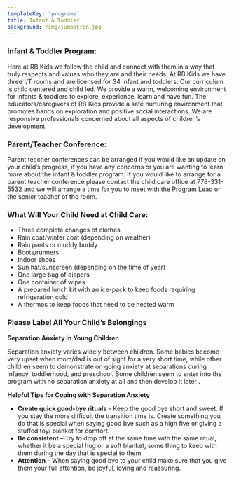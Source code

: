 ```yaml
---
templateKey: 'programs'
title: Infant & Toddler
background: /img/jumbotron.jpg
---
```


### Infant & Toddler Program:

Here at RB Kids we follow the child and connect with them in a way that truly respects and values who they are and their needs.  At RB Kids we have three I/T rooms and  are licensed for 34 infant and toddlers.  Our curriculum is child centered and child led. We provide a warm, welcoming environment for infants & toddlers to explore, experience, learn and have fun.  The educators/caregivers of RB Kids provide a safe nurturing  environment that promotes  hands on exploration and positive social interactions.  We are responsive professionals concerned about all aspects of children’s development.

### Parent/Teacher Conference:

Parent teacher conferences can be arranged if you would like an update on your child’s progress, if you have any concerns or you are wanting to learn more about the infant & toddler program. If you would like to arrange for a parent teacher conference please contact the child care office at  778-331-5532    and we will arrange a time for you to meet with the Program Lead or the senior teacher of the room.

### What Will Your Child Need at Child Care:

* Three complete changes of clothes
* Rain coat/winter coat (depending on weather)
* Rain pants or muddy buddy
* Boots/runners
* Indoor shoes
* Sun hat/sunscreen (depending on the time of year)
* One  large bag of diapers
* One container of wipes
* A prepared lunch kit with an ice-pack to keep foods requiring refrigeration cold
* A thermos to keep foods that need to be heated warm

### Please Label All Your Child’s Belongings

**Separation Anxiety in Young Children**

Separation anxiety varies widely between children. Some babies become very upset when mom/dad is out of sight for a very short time, while other children seem to demonstrate on going anxiety at separations during infancy, toddlerhood, and preschool.  Some children seem to enter into the program with no separation anxiety at all and then develop it later .

**Helpful  Tips for Coping with Separation Anxiety**

* **Create quick good-bye rituals** – Keep the good bye short and sweet. If you stay the more difficult the transition time is. Create something you do that is special when saying good bye such as a high five or giving a stuffed toy/ blanket for comfort.
* **Be consistent** – Try to drop off at the same time with the same ritual, whether it be a special hug or a soft blanket, some thing to keep with them during the day that is special to them
* **Attention** – When saying good bye to your child make sure that you give them your full attention, be joyful, loving and reassuring.
